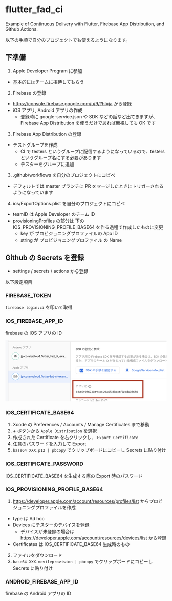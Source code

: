 # flutter_fad_ci

Example of Continuous Delivery with Flutter, Firebase App Distribution, and Github Actions.

以下の手順で自分のプロジェクトでも使えるようになります。

## 下準備

1. Apple Developer Program に参加

- 基本的にはチームに招待してもらう

2. Firebase の登録

- https://console.firebase.google.com/u/9/?hl=ja から登録
- iOS アプリ, Android アプリの作成
  - 登録時に google-service.json や SDK などの話など出てきますが、Firebase App Distribution を使うだけであれば無視しても OK です

3. Firebase App Distribution の登録

- テストグループを作成
  - CI で testers というグループに配信するようになっているので、testers というグループ名にする必要があります
  - テスターをグループに追加

3. .github/workflows を自分のプロジェクトにコピペ

- デフォルトでは master ブランチに PR をマージしたときにトリガーされるようになっています

4. ios/ExportOptions.plist を自分のプロジェクトにコピペ

- teamID は Apple Developer のチーム ID
- provisioningProfiles の部分は 下の IOS_PROVISIONING_PROFILE_BASE64 を作る過程で作成したものに変更
  - key が プロビジョニングプロファイルの App ID
  - string が プロビジョニングプロファイル の Name

## Github の Secrets を登録

- settings / secrets / actions から登録

以下設定項目

### FIREBASE_TOKEN

`firebase login:ci` を叩いて取得

### IOS_FIREBASE_APP_ID

firebase の iOS アプリの ID

<img src="./docs/firebase_app_id.png" />

### IOS_CERTIFICATE_BASE64

1. Xcode の Preferences / Accounts / Manage Certificates まで移動
2. \+ ボタンから `Apple Distribution` を選択
3. 作成された Certificate を右クリックし、 `Export Certificate`
4. 任意のパスワードを入力して Export
5. `base64 XXX.p12 | pbcopy` でクリップボードにコピーし Secrets に貼り付け

### IOS_CERTIFICATE_PASSWORD

IOS_CERTIFICATE_BASE64 を生成する際の Export 時のパスワード

### IOS_PROVISIONING_PROFILE_BASE64

1. https://developer.apple.com/account/resources/profiles/list からプロビジョニングプロファイルを作成

- type は Ad hoc
- Devices にテスターのデバイスを登録
  - デバイスが未登録の場合は https://developer.apple.com/account/resources/devices/list から登録
- Certificates は IOS_CERTIFICATE_BASE64 生成時のもの

2. ファイルをダウンロード
3. `base64 XXX.movileprovision | pbcopy` でクリップボードにコピーし Secrets に貼り付け

### ANDROID_FIREBASE_APP_ID

firebase の Android アプリの ID
